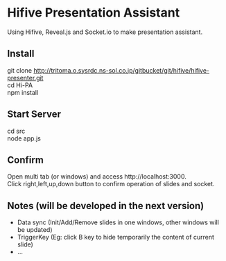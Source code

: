 Hifive Presentation Assistant 
===============
Using Hifive, Reveal.js and Socket.io to make presentation assistant.

## Install
git clone http://tritoma.o.sysrdc.ns-sol.co.jp/gitbucket/git/hifive/hifive-presenter.git  
cd Hi-PA  
npm install  

## Start Server
cd src  
node app.js  

## Confirm
Open multi tab (or windows) and access http://localhost:3000.  
Click right,left,up,down button to confirm operation of slides and socket.  

## Notes (will be developed in the next version)
- Data sync (Init/Add/Remove slides in one windows, other windows will be updated)
- TriggerKey (Eg: click B key to hide temporarily the content of current slide)
- ...